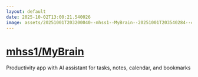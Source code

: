 ```yaml
---
layout: default
date: 2025-10-02T13:00:21.540026
image: assets/20251001T203200040--mhss1--MyBrain--20251001T203540284--cropped.png
---
```


# [mhss1/MyBrain](https://github.com/mhss1/MyBrain)

Productivity app with AI assistant for tasks, notes, calendar, and bookmarks
